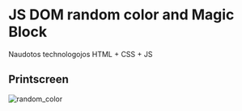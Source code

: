 # JS DOM random color and Magic Block

Naudotos technologojos HTML + CSS + JS

## Printscreen
![random_color](https://user-images.githubusercontent.com/117721797/214640239-21ebd18a-bedc-4a35-a509-60768d8d6891.jpg)
